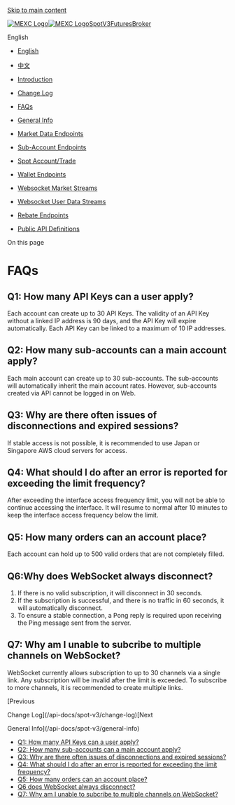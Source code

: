 [Skip to main content](#__docusaurus_skipToContent_fallback)

[![MEXC Logo](/api-docs-assets/img/mexc-logo.svg)![MEXC Logo](/api-docs-assets/img/mexc-logo.svg)](https://www.mexc.com/)[SpotV3](/api-docs/spot-v3/introduction)[Futures](/api-docs/futures/update-log)[Broker](/api-docs/broker/mexc-broker-introduction)

English

* [English](/api-docs/spot-v3/faqs)
* [中文](/zh-MY/api-docs/spot-v3/faqs)

* [Introduction](/api-docs/spot-v3/introduction)
* [Change Log](/api-docs/spot-v3/change-log)
* [FAQs](/api-docs/spot-v3/faqs)
* [General Info](/api-docs/spot-v3/general-info)
* [Market Data Endpoints](/api-docs/spot-v3/market-data-endpoints)
* [Sub-Account Endpoints](/api-docs/spot-v3/subaccount-endpoints)
* [Spot Account/Trade](/api-docs/spot-v3/spot-account-trade)
* [Wallet Endpoints](/api-docs/spot-v3/wallet-endpoints)
* [Websocket Market Streams](/api-docs/spot-v3/websocket-market-streams)
* [Websocket User Data Streams](/api-docs/spot-v3/websocket-user-data-streams)
* [Rebate Endpoints](/api-docs/spot-v3/rebate-endpoints)
* [Public API Definitions](/api-docs/spot-v3/public-api-definitions)

On this page

# FAQs

## Q1: How many API Keys can a user apply?[​](#q1-how-many-api-keys-can-a-user-apply "Direct link to Q1: How many API Keys can a user apply?")

Each account can create up to 30 API Keys. The validity of an API Key without a linked IP address is 90 days, and the API Key will expire automatically. Each API Key can be linked to a maximum of 10 IP addresses.

## Q2: How many sub-accounts can a main account apply?[​](#q2-how-many-sub-accounts-can-a-main-account-apply "Direct link to Q2: How many sub-accounts can a main account apply?")

Each main account can create up to 30 sub-accounts. The sub-accounts will automatically inherit the main account rates. However, sub-accounts created via API cannot be logged in on Web.

## Q3: Why are there often issues of disconnections and expired sessions?[​](#q3-why-are-there-often-issues-of-disconnections-and-expired-sessions "Direct link to Q3: Why are there often issues of disconnections and expired sessions?")

If stable access is not possible, it is recommended to use Japan or Singapore AWS cloud servers for access.

## Q4: What should I do after an error is reported for exceeding the limit frequency?[​](#q4-what-should-i-do-after-an-error-is-reported-for-exceeding-the-limit-frequency "Direct link to Q4: What should I do after an error is reported for exceeding the limit frequency?")

After exceeding the interface access frequency limit, you will not be able to continue accessing the interface. It will resume to normal after 10 minutes to keep the interface access frequency below the limit.

## Q5: How many orders can an account place?[​](#q5-how-many-orders-can-an-account-place "Direct link to Q5: How many orders can an account place?")

Each account can hold up to 500 valid orders that are not completely filled.

## Q6:Why does WebSocket always disconnect?[​](#q6-does-websocket-always-disconnect "Direct link to q6-does-websocket-always-disconnect")

1. If there is no valid subscription, it will disconnect in 30 seconds.
2. If the subscription is successful, and there is no traffic in 60 seconds, it will automatically disconnect.
3. To ensure a stable connection, a Pong reply is required upon receiving the Ping message sent from the server.

## Q7: Why am I unable to subcribe to multiple channels on WebSocket?[​](#q7-why-am-i-unable-to-subcribe-to-multiple-channels-on-websocket "Direct link to Q7: Why am I unable to subcribe to multiple channels on WebSocket?")

WebSocket currently allows subscription to up to 30 channels via a single link. Any subscription will be invalid after the limit is exceeded. To subscribe to more channels, it is recommended to create multiple links.

[Previous

Change Log](/api-docs/spot-v3/change-log)[Next

General Info](/api-docs/spot-v3/general-info)

* [Q1: How many API Keys can a user apply?](#q1-how-many-api-keys-can-a-user-apply)
* [Q2: How many sub-accounts can a main account apply?](#q2-how-many-sub-accounts-can-a-main-account-apply)
* [Q3: Why are there often issues of disconnections and expired sessions?](#q3-why-are-there-often-issues-of-disconnections-and-expired-sessions)
* [Q4: What should I do after an error is reported for exceeding the limit frequency?](#q4-what-should-i-do-after-an-error-is-reported-for-exceeding-the-limit-frequency)
* [Q5: How many orders can an account place?](#q5-how-many-orders-can-an-account-place)
* [Q6 does WebSocket always disconnect?](#q6-does-websocket-always-disconnect)
* [Q7: Why am I unable to subcribe to multiple channels on WebSocket?](#q7-why-am-i-unable-to-subcribe-to-multiple-channels-on-websocket)